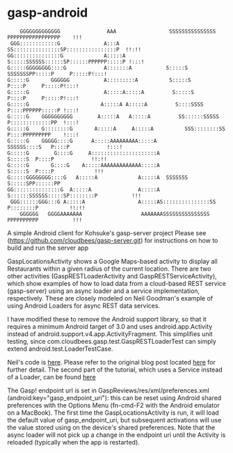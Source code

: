gasp-android
============

        GGGGGGGGGGGGG               AAA                 SSSSSSSSSSSSSSS PPPPPPPPPPPPPPPPP    !!!
     GGG::::::::::::G              A:::A              SS:::::::::::::::SP::::::::::::::::P  !!:!!
    GG:::::::::::::::G             A:::::A            S:::::SSSSSS::::::SP::::::PPPPPP:::::P !:::!
    G:::::GGGGGGGG::::G            A:::::::A           S:::::S     SSSSSSSPP:::::P     P:::::P!:::!
    G:::::G       GGGGGG           A:::::::::A          S:::::S              P::::P     P:::::P!:::!
    G:::::G                        A:::::A:::::A         S:::::S              P::::P     P:::::P!:::!
    G:::::G                       A:::::A A:::::A         S::::SSSS           P::::PPPPPP:::::P !:::!
    G:::::G    GGGGGGGGGG        A:::::A   A:::::A         SS::::::SSSSS      P:::::::::::::PP  !:::!
    G:::::G    G::::::::G       A:::::A     A:::::A          SSS::::::::SS    P::::PPPPPPPPP    !:::!
    G:::::G    GGGGG::::G      A:::::AAAAAAAAA:::::A            SSSSSS::::S   P::::P            !:::!
    G:::::G        G::::G     A:::::::::::::::::::::A                S:::::S  P::::P            !!:!!
    G:::::G       G::::G    A:::::AAAAAAAAAAAAA:::::A               S:::::S  P::::P             !!!
    G:::::GGGGGGGG::::G   A:::::A             A:::::A  SSSSSSS     S:::::SPP::::::PP
    GG:::::::::::::::G  A:::::A               A:::::A S::::::SSSSSS:::::SP::::::::P           !!!
     GGG::::::GGG:::G A:::::A                 A:::::AS:::::::::::::::SS P::::::::P          !!:!!
        GGGGGG   GGGGAAAAAAA                   AAAAAAASSSSSSSSSSSSSSS   PPPPPPPPPP           !!!

A simple Android client for Kohsuke's gasp-server project
Please see (https://github.com/cloudbees/gasp-server.git) for instructions on how to build and run the server app

GaspLocationsActivity shows a Google Maps-based activity to display all Restaurants within a given radius of the current location.  There are two other activities (GaspRESTLoaderActivity and GaspRESTServiceActivity), which show examples of how to load data from a cloud-based REST service (gasp-server) using an async loader and a service implementation, respectively. These are closely modeled on Neil Goodman's example of using Android Loaders for async REST data services. 

I have modified these to remove the Android support library, so that it requires a minimum Android target of 3.0 and uses android.app.Activity instead of android.support.v4.app.ActivityFragment. This simplifies unit testing, since com.cloudbees.gasp.test.GaspRESTLoaderTest can simply extend android.test.LoaderTestCase. 

Neil's code is [here](https://github.com/posco2k8/rest_loader_tutorial.git). Please refer to the original blog post located [here](http://neilgoodman.net/2011/12/26/modern-techniques-for-implementing-rest-clients-on-android-4-0-and-below-part-1/) for further detail.  The second part of the tutorial, which uses a Service instead of a Loader, can be found [here](http://neilgoodman.net/2012/01/01/modern-techniques-for-implementing-rest-clients-on-android-4-0-and-below-part-2)

The Gasp! endpoint url is set in GaspReviews/res/xml/preferences.xml (android:key="gasp_endpoint_uri"): this can be reset using Android shared preferences with the Options Menu (fn-cmd-F2 with the Android emulator on a MacBook). The first time the GaspLocationsActivity is run, it will load the default value of gasp_endpoint_uri, but subsequent activations will use the value stored using on the device's shared preferences. Note that the async loader will not pick up a change in the endpoint uri until the Activity is reloaded (typically when the app is restarted).

